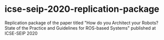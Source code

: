 # icse-seip-2020-replication-package
Replication package of the paper titled "How do you Architect your Robots? State of the Practice and Guidelines for ROS-based Systems" published at ICSE-SEIP 2020
